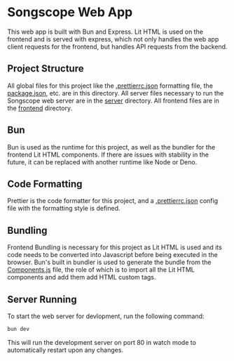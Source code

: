 # Songscope Web App

This web app is built with Bun and Express. Lit HTML is used on the frontend and is served with express, which not only handles the web app client requests for the frontend, but handles API requests from the backend.

## Project Structure

All global files for this project like the [.prettierrc.json](`./.prettierrc.json`) formatting file, the [package.json](./package.json), etc. are in this directory. All server files necessary to run the Songscope web server are in the [server](./server) directory. All frontend files are in the [frontend](./frontend) directory.

## Bun

Bun is used as the runtime for this project, as well as the bundler for the frontend Lit HTML components. If there are issues with stability in the future, it can be replaced with another runtime like Node or Deno.

## Code Formatting

Prettier is the code formatter for this project, and a [.prettierrc.json](./.prettierrc.json) config file with the formatting style is defined.

## Bundling

Frontend Bundling is necessary for this project as Lit HTML is used and its code needs to be converted into Javascript before being executed in the browser. Bun's built in bundler is used to generate the bundle from the [Components.js](./frontend/Components.js) file, the role of which is to import all the Lit HTML components and add them add HTML custom tags.

## Server Running

To start the web server for devlopment, run the following command:

```bash
bun dev
```

This will run the development server on port 80 in watch mode to automatically restart upon any changes.
